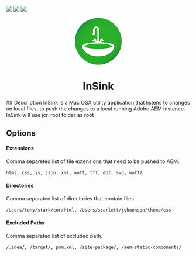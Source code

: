 ![](https://img.shields.io/github/release/qubyte/rubidium.svg?maxAge=100000)
![](https://img.shields.io/badge/build-stable-brightgreen.svg?maxAge=100000)
![](https://img.shields.io/github/license/mashape/apistatus.svg?maxAge=10000)

<p align="center">
  <img src="https://raw.githubusercontent.com/Jarflux/inSink/master/InSink/Assets.xcassets/AppIcon.appiconset/sink128.png?raw=true" alt="InSink Logo"/>
    <h1 align="center">InSink</h1>
</p>
## Description
InSink is a Mac OSX utility application that listens to changes on local files, to push the changes to a local running Adobe AEM instance. InSink will use jcr_root folder as root 

## Options
#### Extensions
Comma separeted list of file extensions that need to be pushed to AEM.<br />
````
html, css, js, json, xml, woff, tff, eot, svg, woff2
````

#### Directories
Comma separated list of directories that contain files.<br />
````
/Users/tony/stark/cor/html, /Users/scarlett/johannson/theme/css
````

#### Excluded Paths
Comma separated list of excluded path.<br />
````
/.idea/, /target/, pom.xml, /site-package/, /aem-static-components/
````


